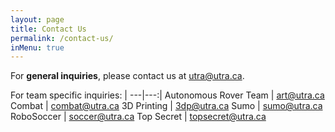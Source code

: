 ```yaml
---
layout: page
title: Contact Us
permalink: /contact-us/
inMenu: true
---
```

For **general inquiries**, please contact us at [utra@utra.ca](mailto:utra@utra.ca).

For team specific inquiries: | 
---|---:|
Autonomous Rover Team | [art@utra.ca](mailto:art@utra.ca)
Combat | [combat@utra.ca](mailto:combat@utra.ca)
3D Printing | [3dp@utra.ca](mailto:3dp@utra.ca)
Sumo | [sumo@utra.ca](mailto:sumo@utra.ca)
RoboSoccer | [soccer@utra.ca](mailto:soccer@utra.ca)
Top Secret | [topsecret@utra.ca](mailto:topsecret@utra.ca)